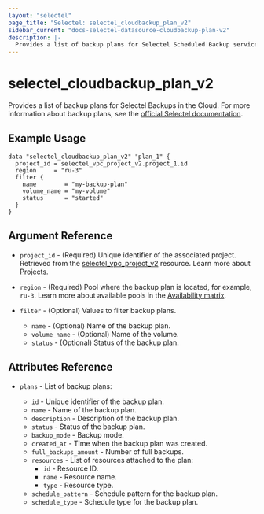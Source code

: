 ```yaml
---
layout: "selectel"
page_title: "Selectel: selectel_cloudbackup_plan_v2"
sidebar_current: "docs-selectel-datasource-cloudbackup-plan-v2"
description: |-
  Provides a list of backup plans for Selectel Scheduled Backup service.
---
```


# selectel\_cloudbackup\_plan\_v2

Provides a list of backup plans for Selectel Backups in the Cloud. For more information about backup plans, see the [official Selectel documentation](https://docs.selectel.ru/en/cloud-servers/backups/about-backups/).

## Example Usage

```hcl
data "selectel_cloudbackup_plan_v2" "plan_1" {
  project_id = selectel_vpc_project_v2.project_1.id
  region     = "ru-3"
  filter {
    name        = "my-backup-plan"
    volume_name = "my-volume"
    status      = "started"
  }
}
```

## Argument Reference

* `project_id` - (Required) Unique identifier of the associated project. Retrieved from the [selectel_vpc_project_v2](https://registry.terraform.io/providers/selectel/selectel/latest/docs/resources/vpc_project_v2) resource. Learn more about [Projects](https://docs.selectel.ru/en/control-panel-actions/projects/about-projects/).

* `region` - (Required) Pool where the backup plan is located, for example, `ru-3`. Learn more about available pools in the [Availability matrix](https://docs.selectel.ru/en/control-panel-actions/availability-matrix/).

* `filter` - (Optional) Values to filter backup plans.

  * `name` - (Optional) Name of the backup plan.
  * `volume_name` - (Optional) Name of the volume.
  * `status` - (Optional) Status of the backup plan.

## Attributes Reference

* `plans` - List of backup plans:

  * `id` - Unique identifier of the backup plan.
  * `name` - Name of the backup plan.
  * `description` - Description of the backup plan.
  * `status` - Status of the backup plan.
  * `backup_mode` - Backup mode.
  * `created_at` - Time when the backup plan was created.
  * `full_backups_amount` - Number of full backups.
  * `resources` - List of resources attached to the plan:
    * `id` - Resource ID.
    * `name` - Resource name.
    * `type` - Resource type.
  * `schedule_pattern` - Schedule pattern for the backup plan.
  * `schedule_type` - Schedule type for the backup plan.


